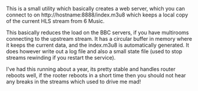 
This is a small utility which basically creates a web server, which you can connect
to on http://hostname:8888/index.m3u8 which keeps a local copy of the current HLS
stream from 6 Music.

This basically reduces the load on the BBC servers, if you have multirooms connecting
to the upstream stream.  It has a circular buffer in memory where it keeps the current
data, and the index.m3u8 is automatically generated.  It does however write out a log 
file and also a small state file (used to stop streams rewinding if you restart the 
service).

I've had this running about a year, its pretty stable and handles router reboots well,
if the rooter reboots in a short time then you should not hear any breaks in the streams
which used to drive me mad!
